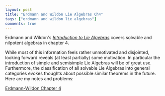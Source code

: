 ```yaml
---
layout: post
title: "Erdmann and Wildon Lie Algebras Ch4"
tags: ["erdmann and wildon lie algebras"]
comments: true
---
```


Erdmann and Wildon's [*Introduction to Lie Algebras*](https://www.springer.com/us/book/9781846280405) covers solvable and nilpotent algebras in chapter 4. 

While most of this information feels rather unmotivated and disjointed, looking forward reveals (at least partially) some motivation. In particular the introduction of simple and semisimple Lie Algebras will be of great use. Furthermore, the classification of all solvable Lie Algebras into general categories evokes thoughts about possible similar theorems in the future. Here are my notes and problems:

[Erdmann-Wildon Chapter 4](../pdfs/Erdmann_Wildon_Lie/Erdmann_Wildon_Lie_Algebras_Ch_4.pdf)